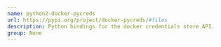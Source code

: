 ```yaml
---
name: python2-docker-pycreds
url: https://pypi.org/project/docker-pycreds/#files
description: Python bindings for the docker credentials store API.
group: None
---
```


